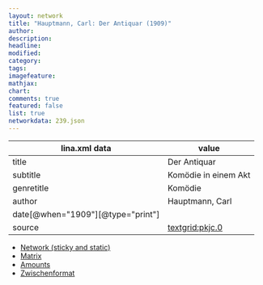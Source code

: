 ```yaml
---
layout: network
title: "Hauptmann, Carl: Der Antiquar (1909)"
author:
description:
headline:
modified:
category:
tags:
imagefeature: 
mathjax: 
chart: 
comments: true
featured: false
list: true
networkdata: 239.json
---
```

lina.xml data  | value
------------- | -------------
title|Der Antiquar
subtitle|Komödie in einem Akt
genretitle|Komödie
author|Hauptmann, Carl
date[@when="1909"][@type="print"]|
source|[textgrid:pkjc.0](https://textgridlab.org/1.0/tgcrud-public/rest/textgrid:pkjc.0/data)



* [Network (sticky and static)](/network239)
* [Matrix](/matrix239)
* [Amounts](/amount239)
* [Zwischenformat](/lina239 )

